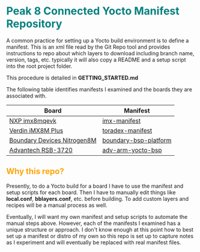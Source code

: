 # <span style="color:teal">Peak 8 Connected Yocto Manifest Repository</span>

A common practice for setting up a Yocto build environment is to define a manifest. This is an xml file read by the Git Repo tool and provides instructions to repo about which layers to download including branch name, version, tags, etc. typically it will also copy a README and a setup script into the root project folder.

This procedure is detailed in **GETTING_STARTED.md**

The following table identifies manifests I examined and the boards they are associated with.

| Board | Manifest |
| - | - |
| [NXP imx8mqevk](https://www.nxp.com/design/development-boards/i-mx-evaluation-and-development-boards/evaluation-kit-for-the-i-mx-8m-applications-processor:MCIMX8M-EVK) | [imx-manifest](https://github.com/nxp-imx/imx-manifest) |
| [Verdin iMX8M Plus](https://www.toradex.com/computer-on-modules/verdin-arm-family/nxp-imx-8m-plus) | [toradex-manifest](https://git.toradex.com/cgit/toradex-manifest.git/) |
| [Boundary Devices Nitrogen8M](https://boundarydevices.com/product/nitrogen8m/) | [boundary-bsp-platform](https://github.com/boundarydevices/boundary-bsp-platform) |
| [Advantech RSB-3720](https://www.advantech.com/en/products/single_board_computer/rsb-3720/mod_d2f1b0bc-650b-449a-8ef7-b65ce4f69949) | [adv-arm-yocto-bsp](https://github.com/ADVANTECH-Corp/adv-arm-yocto-bsp) |

## <span style="color:orange">Why this repo?</span>

Presently, to do a Yocto build for a board I have to use the manifest and setup scripts for each board. Then I have to manually edit things like **local.conf**, **bblayers.conf**, etc. before building. To add custom layers and recipes will be a manual process as well.

Eventually, I will want my own manifest and setup scripts to automate the manual steps above. However, each of the manifests I examined has a unique structure or approach. I don't know enough at this point how to best set up a manifest or distro of my own so this repo is set up to capture notes as I experiment and will eventually be replaced with real manifest files.

